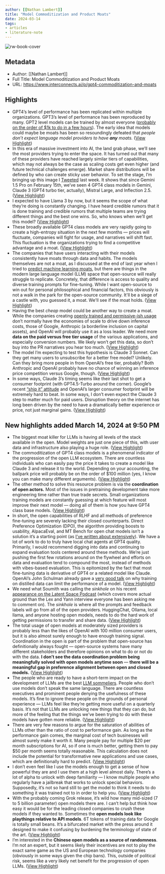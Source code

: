 ```yaml
---
author: [[Nathan Lambert]]
title: "Model Commoditization and Product Moats"
date: 2024-03-14
tags: 
- articles
- literature-note
---
```

![rw-book-cover](https://substack-post-media.s3.amazonaws.com/public/images/29ef41f3-6ec9-4d8b-874d-91a190af5ece_3200x1800.png)

## Metadata
- Author: [[Nathan Lambert]]
- Full Title: Model Commoditization and Product Moats
- URL: https://www.interconnects.ai/p/gpt4-commoditization-and-moats

## Highlights
- GPT4’s level of performance has been replicated within multiple organizations. GPT3’s level of performance has been reproduced by many. GPT2 level models can be trained by almost everyone ([probably on the order of $1k to do in a few hours](https://www.databricks.com/blog/gpt-3-quality-for-500k)). The early idea that models could maybe be moats has been so resoundingly defeated that *people don’t expect language model providers to have **any** moats.* ([View Highlight](https://read.readwise.io/read/01hrz84003apar3ejw3jsawfhd))
- In this era of massive investment into AI, the land grab phase, we’ll see the most providers trying to enter the space. It has turned out that many of these providers have reached largely similar tiers of capabilities, which may not always be the case as scaling costs get even higher (and future technical challenges emerge). Market share distributions will be defined by who can create sticky user behavior. To set the stage, I’m bringing up this image I [Tweeted](https://twitter.com/natolambert/status/1765779714252451971) last week. It shows that since Gemini 1.5 Pro on February 15th, we’ve seen 4 GPT4 class models in Gemini, Claude 3 (GPT4 turbo tier, actually), Mistral Large, and Inflection 2.5. ([View Highlight](https://read.readwise.io/read/01hrz84basrq9zqj7pvkgfxcn2))
- I expected to have Llama 3 by now, but it seems the scope of what they’re doing is constantly changing. I have heard credible rumors that it is done training and credible rumors that multiple teams are trying different things and the best one wins. So, who knows when we’ll get this model? ([View Highlight](https://read.readwise.io/read/01hrz8508kbanvqhzdfgq5vz42))
- These broadly available GPT4 class models are very rapidly going to create a high-entropy situation in the next few months — prices will fluctuate, companies will fight for usage, and narratives will shift fast. This fluctuation is the organizations trying to find a competitive advantage and a moat. ([View Highlight](https://read.readwise.io/read/01hrz853sgeg4hbgdpbw4rkj76))
- The companies that have users interacting with their models consistently have moats through data and habits. The models themselves are not a moat, as I discussed at the end of last year when I tried to [predict machine learning moats](https://www.interconnects.ai/p/ml-moats), but there are things in the modern large language model (LLM) space that open-source will really struggle to replicate. Concretely, that difference is access to quality and diverse training prompts for fine-tuning. While I want open-source to win out for personal philosophical and financial factors, this obviously is not a walk in the park for the open-source community. It'll be a siege of a castle with, you guessed it, a moat. We'll see if the moat holds. ([View Highlight](https://read.readwise.io/read/01hrz8609tjs9641cy2vf9c6zc))
- Having the best *cheap* model could be another way to create a moat. While the companies creating [openly trained and permissive-ish usage](https://www.interconnects.ai/p/an-open-source-llm) don’t normally have the economies of scale to drive down inference costs, those of Google, Anthropic (a borderline inclusion on capital assets), and OpenAI will probably use it as a loss leader. We need more **data on the paid versus free tier usage** of the various applications, and especially conversion numbers. We likely won’t get this data, so don’t buy into the PR narratives you hear too much. ([View Highlight](https://read.readwise.io/read/01hrz86a86153q1f7287nn001f))
- The model I’m expecting to test this hypothesis is Claude 3 Sonnet. Can they get many users to unsubscribe for a better free model? Unlikely. Can they bring more people in from OpenAI’s free tier, probably? Both Anthropic and OpenAI probably have no chance of winning an inference price competition versus Google, though. ([View Highlight](https://read.readwise.io/read/01hrz86tbp79cncchj838pysad))
- In some ways, Claude 3’s timing seems like their last shot to get a consumer footprint (with GPT4.5-Turbo around the corner). Google’s recent [“ship it” attitude](https://www.interconnects.ai/p/gemma-google-ships-it?r=68gy5&utm_campaign=post&utm_medium=web) and OpenAI’s larger consumer footprint will be extremely hard to beat. In some ways, I don’t even expect the Claude 3 step to matter much for paid users. Disruption theory on the internet has long been driven by the need to have a dramatically better experience or price, not just marginal gains. ([View Highlight](https://read.readwise.io/read/01hrz87af90pwjatebfddg4avy))
## New highlights added March 14, 2024 at 9:50 PM
- The biggest moat killer for LLMs is having all levels of the stack available in the open. Model weights are just one piece of this, with user data and infrastructure also playing a huge role. ([View Highlight](https://read.readwise.io/read/01hrz87pphbxqcr65hamyc0qhd))
- The commoditization of GPT4 class models is a phenomenal indicator of the progression of the open LLM ecosystem. There are countless individuals who can easily pay the price it takes to create a model like Claude 3 and release it to the world. Depending on your accounting, the ballpark price will probably be on the order of $100 million (yes, I know you can make many different arguments). ([View Highlight](https://read.readwise.io/read/01hrz87td2j9jdr3ymxgmbvk7f))
- The other method to solve this resource problem is via the **coordination of open actors.** Most of the issues in pretraining development take more engineering time rather than true trade secrets. Small organizations training models are constantly guessing at which feature will most improve their next model — doing all of them is how you have GPT4 class base models. ([View Highlight](https://read.readwise.io/read/01hrz88hhz8n1cpjrmbje8x2b8))
- In short, the open capabilities of RLHF and all methods of preference fine-tuning are severely lacking their closed counterparts. Direct Preference Optimization (DPO), the algorithm providing boosts to usability, AlpacaEval, and MT Bench for open chat models isn’t a solution it’s a starting point (as [I’ve written about extensively](https://www.interconnects.ai/p/the-dpo-debate)). We have a lot of work to do to truly have local chat agents at GPT4 quality. Primarily, I would recommend digging into data and continuing to expand evaluation tools centered around these methods. We’re just pushing the first few rotations around on the flywheel and efforts on data and evaluation tend to compound the most, instead of methods with vibes-based evaluation. This is epitomized by the fact that most fine-tuning data is derivative of GPT4 or a related model like Claude. OpenAI’s John Schulman already gave a [very good talk](https://www.youtube.com/watch?v=hhiLw5Q_UFg) on why training on distilled data can limit the performance of a model. ([View Highlight](https://read.readwise.io/read/01hrz89mdgrjt2vj4541r0z607))
- We need what Soumith was calling the *sinkhole* on his recent [appearance on the Latent Space Podcast](https://www.latent.space/p/soumith) (which covers more actual ground than the Lex and Yann interview everyone has been asking me to comment on). The *sinkhole* is where all the prompts and feedback labels will go from all of the open providers. HuggingChat, Ollama, local llama, and anyone hosting open models, needs to do the hard work of getting permissions to transfer and share data. ([View Highlight](https://read.readwise.io/read/01hrz8a5kt1yg0y4czbqeffpr7))
- The total usage of open models at moderately sized providers is probably less than the likes of OpenAI with 100 million consumer users, but it is also almost surely enough to have enough training signal. Coordination in the open is part of the problem that open-source has definitionally always fought — open-source systems have many different stakeholders and therefore opinions on what to do or not do with the data. **I don’t see the data coordination problem being meaningfully solved with open models** **anytime soon** — **there will be a meaningful gap in preference alignment between open and closed models.** ([View Highlight](https://read.readwise.io/read/01hrz8arh556f20vc95bj12w8s))
- The people who are ready to have a short-term impact on the development of LLMs are the best [LLM sommeliers](https://simonwillison.net/2024/Mar/8/gpt-4-barrier/). People who don’t use models don’t speak the same language. There are countless executives and prominent people denying the usefulness of these models. It’s fine to ignore these people on the grounds of personal experience — LLMs feel like they’re getting more useful on a quarterly basis. It’s not that LLMs are unlocking new things that they can do, but more of the feeling that the things we’ve been trying to do with these models have gotten more reliable. ([View Highlight](https://read.readwise.io/read/01hrz8b8vaky07j3bsyrx7zqww))
- There are very few reasons to argue for the saturation of abilities of LLMs other than the ratio of cost to performance gain. As long as the performance gain comes, the marginal cost of tech businesses will almost surely make it worth it. Many people pay for multiple $20 per month subscriptions for AI, so if one is much better, getting them to pay $50 per month seems totally reasonable. This calculation does not include the potential for transformative new applications and use cases, which are definitionally hard to predict. ([View Highlight](https://read.readwise.io/read/01hrz8bskzt623y80vsbtpr536))
- I don’t even feel like I use the models enough to get a sense of how powerful they are and I use them at a high level almost daily. There’s a lot of alpha to unlock with deep familiarity — I know multiple people who regularly have a jailbreak that works to unlock special behaviors. Supposedly, it’s not so hard still to get the model to think it needs to do something it was trained not to in order to help you. ([View Highlight](https://read.readwise.io/read/01hrz8cs86gm9zst1jk05t4b10))
- With the probably coming Grok release, it’s wild how many mid-sized (7 to 5 billion parameter) open models there are. I can’t help but think how easy it would be for the leading closed companies to crush these models if they wanted to. Sometimes the **open models look like playthings relative to API models**. 6T tokens of training data for Google is totally small beans. It’s a bifurcated market with the press around it designed to make it confusing by burdening the terminology of state of the art. ([View Highlight](https://read.readwise.io/read/01hrz8dexbemz0tbfnsyfwvr9y))
- I’m interested in the **Chinese open models as a source of randomness**. I’m not an expert, but it seems likely their incentives are not to play the exact same game as the US and European technology companies (obviously in some ways given the chip bans). This, outside of political risk, seems like a very likely net benefit for the progression of open LLMs. ([View Highlight](https://read.readwise.io/read/01hrz8dqwawb9dhaevfa3y74gm))
